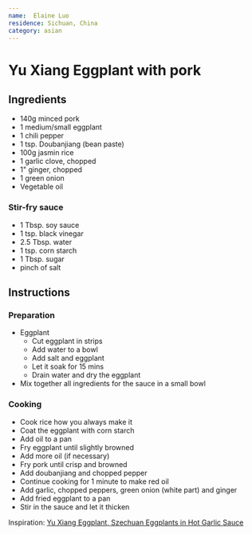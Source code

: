 ```yaml
---
name:  Elaine Luo
residence: Sichuan, China
category: asian
---
```


# Yu Xiang Eggplant with pork

## Ingredients 
* 140g minced pork
* 1 medium/small eggplant
* 1 chili pepper
* 1 tsp. Doubanjiang (bean paste)
* 100g jasmin rice
* 1 garlic clove, chopped
* 1" ginger, chopped
* 1 green onion  
* Vegetable oil

### Stir-fry sauce
* 1 Tbsp. soy sauce
* 1 tsp. black vinegar
* 2.5 Tbsp. water
* 1 tsp. corn starch
* 1 Tbsp. sugar
* pinch of salt

## Instructions

### Preparation
* Eggplant
  * Cut eggplant in strips
  * Add water to a bowl
  * Add salt and eggplant
  * Let it soak for 15 mins
  * Drain water and dry the eggplant
* Mix together all ingredients for the sauce in a small bowl

### Cooking
* Cook rice how you always make it
* Coat the eggplant with corn starch  
* Add oil to a pan
* Fry eggplant until slightly browned
* Add more oil (if necessary)
* Fry pork until crisp and browned
* Add doubanjiang and chopped pepper
* Continue cooking for 1 minute to make red oil
* Add garlic, chopped peppers, green onion (white part) and ginger
* Add fried eggplant to a pan
* Stir in the sauce and let it thicken

Inspiration: [Yu Xiang Eggplant, Szechuan Eggplants in Hot Garlic Sauce](https://www.youtube.com/watch?v=U3UpCH7alFk)
